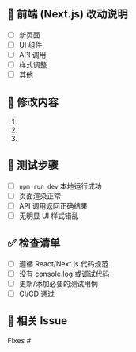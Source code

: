 ## 📌 前端 (Next.js) 改动说明
<!-- 简要描述前端改动 -->

- [ ] 新页面
- [ ] UI 组件
- [ ] API 调用
- [ ] 样式调整
- [ ] 其他

## 🔄 修改内容
1. 
2. 
3. 

## 🧪 测试步骤
- [ ] `npm run dev` 本地运行成功
- [ ] 页面渲染正常
- [ ] API 调用返回正确结果
- [ ] 无明显 UI 样式错乱

## ✅ 检查清单
- [ ] 遵循 React/Next.js 代码规范
- [ ] 没有 console.log 或调试代码
- [ ] 更新/添加必要的测试用例
- [ ] CI/CD 通过

## 📎 相关 Issue
Fixes #

